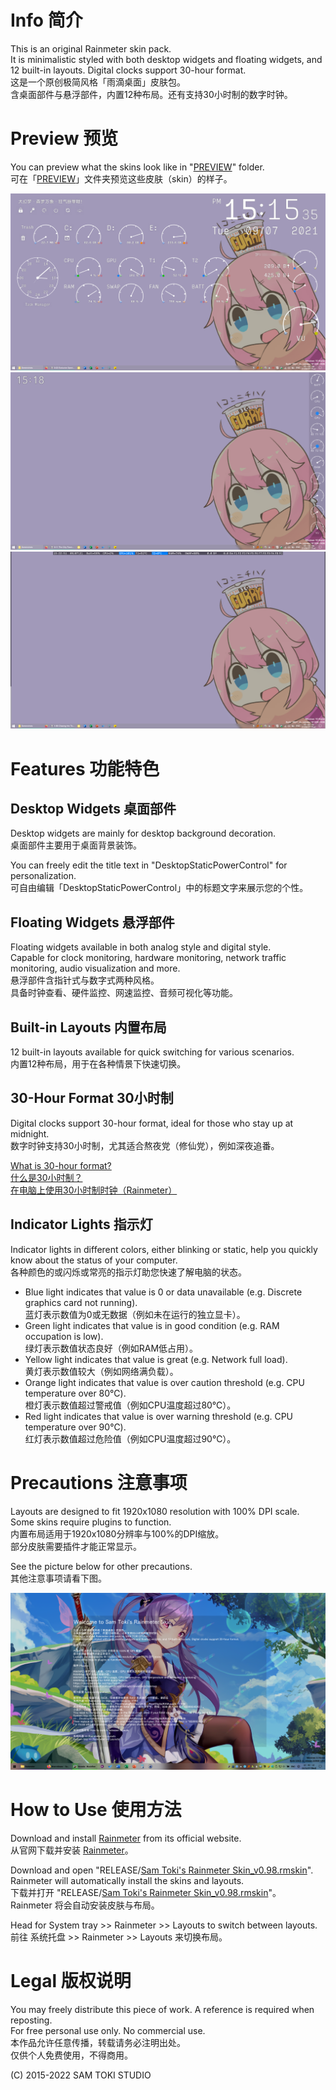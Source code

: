 # Info 简介

This is an original Rainmeter skin pack.<br>
It is minimalistic styled with both desktop widgets and floating widgets, and 12 built-in layouts. Digital clocks support 30-hour format.<br>
这是一个原创极简风格「雨滴桌面」皮肤包。<br>
含桌面部件与悬浮部件，内置12种布局。还有支持30小时制的数字时钟。

# Preview 预览

You can preview what the skins look like in "[PREVIEW](https://github.com/SamToki/Rainmeter---Sam-Toki-Rainmeter-Skin/tree/master/PREVIEW)" folder.<br>
可在「[PREVIEW](https://github.com/SamToki/Rainmeter---Sam-Toki-Rainmeter-Skin/tree/master/PREVIEW)」文件夹预览这些皮肤（skin）的样子。<br>

![Preview 1](/PREVIEW/Desktop%20Layout.png)
![Preview 2](/PREVIEW/Float%20Analog%20Layout.png)
![Preview 3](/PREVIEW/Float%20Digital%20Layout.png)

# Features 功能特色

## Desktop Widgets 桌面部件

Desktop widgets are mainly for desktop background decoration.<br>
桌面部件主要用于桌面背景装饰。

You can freely edit the title text in "DesktopStaticPowerControl" for personalization.<br>
可自由编辑「DesktopStaticPowerControl」中的标题文字来展示您的个性。

## Floating Widgets 悬浮部件

Floating widgets available in both analog style and digital style.<br>
Capable for clock monitoring, hardware monitoring, network traffic monitoring, audio visualization and more.<br>
悬浮部件含指针式与数字式两种风格。<br>
具备时钟查看、硬件监控、网速监控、音频可视化等功能。

## Built-in Layouts 内置布局

12 built-in layouts available for quick switching for various scenarios.<br>
内置12种布局，用于在各种情景下快速切换。

## 30-Hour Format 30小时制

Digital clocks support 30-hour format, ideal for those who stay up at midnight.<br>
数字时钟支持30小时制，尤其适合熬夜党（修仙党），例如深夜追番。

[What is 30-hour format?](https://en.wikipedia.org/wiki/Date_and_time_notation_in_Japan)<br>
[什么是30小时制？](https://zh.moegirl.org.cn/30%E5%B0%8F%E6%97%B6%E5%88%B6)<br>
[在电脑上使用30小时制时钟（Rainmeter）](https://zhuanlan.zhihu.com/p/319783535)

## Indicator Lights 指示灯

Indicator lights in different colors, either blinking or static, help you quickly know about the status of your computer.<br>
各种颜色的或闪烁或常亮的指示灯助您快速了解电脑的状态。

- Blue light indicates that value is 0 or data unavailable (e.g. Discrete graphics card not running).<br>蓝灯表示数值为0或无数据（例如未在运行的独立显卡）。
- Green light indicates that value is in good condition (e.g. RAM occupation is low).<br>绿灯表示数值状态良好（例如RAM低占用）。
- Yellow light indicates that value is great (e.g. Network full load).<br>黄灯表示数值较大（例如网络满负载）。
- Orange light indicates that value is over caution threshold (e.g. CPU temperature over 80℃).<br>橙灯表示数值超过警戒值（例如CPU温度超过80℃）。
- Red light indicates that value is over warning threshold (e.g. CPU temperature over 90℃).<br>红灯表示数值超过危险值（例如CPU温度超过90℃）。

# Precautions 注意事项

Layouts are designed to fit 1920x1080 resolution with 100% DPI scale.<br>
Some skins require plugins to function.<br>
内置布局适用于1920x1080分辨率与100%的DPI缩放。<br>
部分皮肤需要插件才能正常显示。

See the picture below for other precautions.<br>
其他注意事项请看下图。

![Precautions](/PREVIEW/Welcome%20Layout.png)

# How to Use 使用方法

Download and install [Rainmeter](https://www.rainmeter.net/) from its official website.<br>
从官网下载并安装 [Rainmeter](https://www.rainmeter.net/)。

Download and open "RELEASE/[Sam Toki's Rainmeter Skin_v0.98.rmskin](https://github.com/SamToki/Rainmeter---Sam-Toki-Rainmeter-Skin/raw/master/RELEASE/Sam%20Toki's%20Rainmeter%20Skin_v0.98.rmskin)".<br>
Rainmeter will automatically install the skins and layouts.<br>
下载并打开 "RELEASE/[Sam Toki's Rainmeter Skin_v0.98.rmskin](https://github.com/SamToki/Rainmeter---Sam-Toki-Rainmeter-Skin/raw/master/RELEASE/Sam%20Toki's%20Rainmeter%20Skin_v0.98.rmskin)"。<br>
Rainmeter 将会自动安装皮肤与布局。

Head for System tray >> Rainmeter >> Layouts to switch between layouts.<br>
前往 系统托盘 >> Rainmeter >> Layouts 来切换布局。

# Legal 版权说明

You may freely distribute this piece of work. A reference is required when reposting.<br>
For free personal use only. No commercial use.<br>
本作品允许任意传播，转载请务必注明出处。<br>
仅供个人免费使用，不得商用。

(C) 2015-2022 SAM TOKI STUDIO
